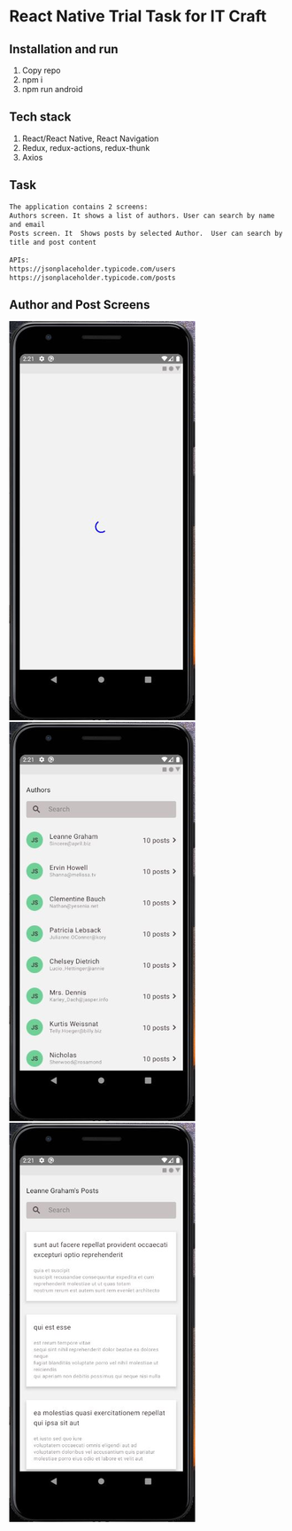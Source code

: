 # React Native Trial Task for IT Craft

## Installation and run

1. Copy repo
2. npm i
3. npm run android

## Tech stack

1. React/React Native, React Navigation
2. Redux, redux-actions, redux-thunk
3. Axios

## Task

```
The application contains 2 screens:
Authors screen. It shows a list of authors. User can search by name and email
Posts screen. It  Shows posts by selected Author.  User can search by title and post content

APIs:
https://jsonplaceholder.typicode.com/users
https://jsonplaceholder.typicode.com/posts
```

## Author and Post Screens

![Loader](https://github.com/denysoleksiienko/AuthorsPostsNativeRedux/blob/main/screenshots/Loader.JPG?raw=true 'Loader')
![Authors](https://github.com/denysoleksiienko/AuthorsPostsNativeRedux/blob/main/screenshots/AuthorsScreen.JPG?raw=true 'Authors')
![Posts](https://github.com/denysoleksiienko/AuthorsPostsNativeRedux/blob/main/screenshots/PostsScreen.JPG?raw=true 'Posts')
